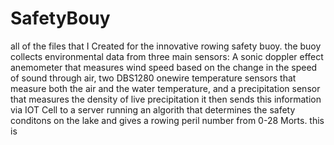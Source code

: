 # SafetyBouy
all of the files that I Created for the innovative rowing safety buoy.
the buoy collects environmental data from three main sensors: A sonic doppler effect anemometer that measures wind speed based on the change in the speed of sound through air, two DBS1280 onewire temperature sensors that measure both the air and the water temperature, and a precipitation sensor that measures the density of live precipitation 
it then sends this information via IOT Cell to a server running an algorith that determines the safety conditons on the lake and gives a rowing peril number from 0-28 Morts. this is  
